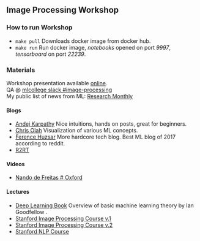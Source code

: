 ## Image Processing Workshop

### How to run Workshop
 - `make pull` Downloads docker image from docker hub.
 - `make run` Run docker image, *notebooks* opened on port *9997*, *tensorboard* on port *22239*.

### Materials
Workshop presentation available [online](https://docs.google.com/presentation/d/1hRGbJaGzqyYR-2YkLJCGLKvdMUvuRUchIRYHsm2lLDE/edit?usp=sharing).  
QA @ [mlcollege slack #image-processing](https://mlcollege.slack.com/messages/C9629K188/)  
My public list of news from ML: [Research Monthly](https://docs.google.com/document/d/1Gq1peza9okW0XxszS7nMKSUvk68rxNfiWhDmZHLV0dU/edit?usp=sharing)

#### Blogs
 - [Andej Karpathy](http://karpathy.github.io/) Nice intuitions, hands on posts, great for beginners.
 - [Chris Olah](http://colah.github.io/) Visualization of various ML concepts.
 - [Ference Huzsar](http://www.inference.vc/) More hardcore tech blog. Best ML blog of 2017 according to reddit.
 - [R2RT](https://r2rt.com/)

#### Videos
 - [Nando de Freitas # Oxford](https://www.youtube.com/user/ProfNandoDF/playlists)

#### Lectures
 - [Deep Learning Book](http://www.deeplearningbook.org/) Overview of basic machine learning theory by Ian Goodfellow .
 - [Stanford Image Processing Course v.1](http://cs231n.stanford.edu/)
 - [Stanford Image Processing Course v.2](http://cs231n.github.io/convolutional-networks/)
 - [Stanford NLP Course](http://cs224d.stanford.edu/syllabus.html)
